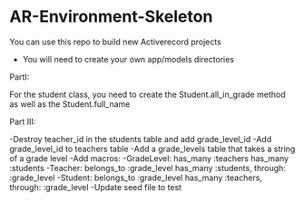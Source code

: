# AR-Environment-Skeleton

You can use this repo to build new Activerecord projects

* You will need to create your own app/models directories

PartI:

For the student class, you need to create the Student.all_in_grade method as well as the Student.full_name

Part III:

-Destroy teacher_id in the students table and add grade_level_id
-Add grade_level_id to teachers table
-Add a grade_levels table that takes a string of a grade level
-Add macros:
    -GradeLevel: has_many :teachers 
                 has_many :students
    -Teacher: belongs_to :grade_level
              has_many :students, through: :grade_level
    -Student: belongs_to :grade_level
              has_many :teachers, through: :grade_level
-Update seed file to test

